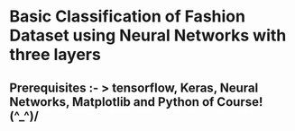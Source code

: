 # Basic Classification of Fashion Dataset using Neural Networks with three layers

## Prerequisites :-  > tensorflow, Keras, Neural Networks, Matplotlib and Python of Course! (^_^)/